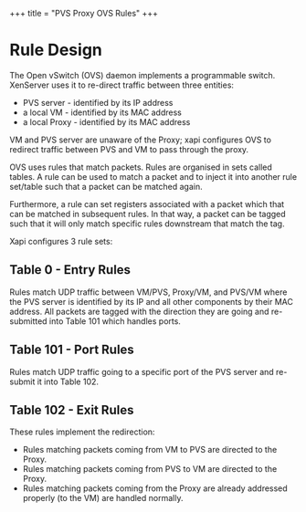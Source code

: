 +++
title = "PVS Proxy OVS Rules"
+++

# Rule Design

The Open vSwitch (OVS) daemon implements a programmable switch.
XenServer uses it to re-direct traffic between three entities:

  * PVS server - identified by its IP address
  * a local VM - identified by its MAC address
  * a local Proxy - identified by its MAC address

VM and PVS server are unaware of the Proxy; xapi configures OVS to
redirect traffic between PVS and VM to pass through the proxy. 

OVS uses rules that match packets. Rules are organised in sets called
tables. A rule can be used to match a packet and to inject it into
another rule set/table such that a packet can be matched again.

Furthermore, a rule can set registers associated with a packet which that
can be matched in subsequent rules. In that way, a packet can be tagged
such that it will only match specific rules downstream that match the
tag.

Xapi configures 3 rule sets:

## Table 0 - Entry Rules

Rules match UDP traffic between VM/PVS, Proxy/VM, and PVS/VM where the
PVS server is identified by its IP and all other components by their MAC
address. All packets are tagged with the direction they are going and
re-submitted into Table 101 which handles ports.

## Table 101 - Port Rules

Rules match UDP traffic going to a specific port of the PVS server and
re-submit it into Table 102.

## Table 102 - Exit Rules

These rules implement the redirection: 

* Rules matching packets coming from VM to PVS are directed to the Proxy.
* Rules matching packets coming from PVS to VM are directed to the Proxy.
* Rules matching packets coming from the Proxy are already addressed
  properly (to the VM) are handled normally.



